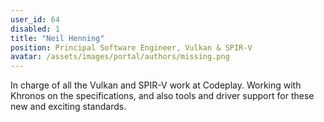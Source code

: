 ```yaml
---
user_id: 64
disabled: 1
title: "Neil Henning"
position: Principal Software Engineer, Vulkan & SPIR-V
avatar: /assets/images/portal/authors/missing.png
---
```

In charge of all the Vulkan and SPIR-V work at Codeplay. Working with Khronos on the specifications, and also tools and driver support for these new and exciting standards.

